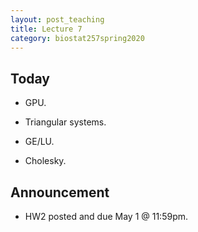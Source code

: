 ```yaml
---
layout: post_teaching
title: Lecture 7
category: biostat257spring2020
---
```


## Today

* GPU.

* Triangular systems.

* GE/LU.

* Cholesky.

## Announcement

* HW2 posted and due May 1 @ 11:59pm. 
